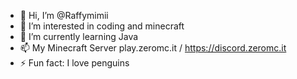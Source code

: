 - 👋 Hi, I’m @Raffymimii
- 👀 I’m interested in coding and minecraft
- 🌱 I’m currently learning Java
- 📫 My Minecraft Server play.zeromc.it / https://discord.zeromc.it
- ⚡ Fun fact: I love penguins
<!---
Raffymimii/Raffymimii is a ✨ special ✨ repository because its `README.md` (this file) appears on your GitHub profile.
You can click the Preview link to take a look at your changes.
--->
